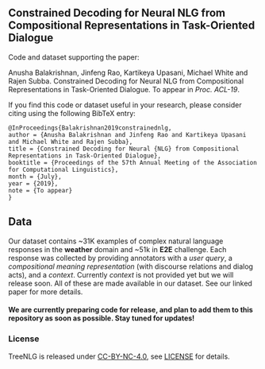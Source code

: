 ## Constrained Decoding for Neural NLG from Compositional Representations in Task-Oriented Dialogue

Code and dataset supporting the paper:

Anusha Balakrishnan, Jinfeng Rao, Kartikeya Upasani, Michael White and Rajen Subba. Constrained Decoding for Neural NLG from Compositional Representations in Task-Oriented Dialogue. To appear in *Proc. ACL-19*.

If you find this code or dataset useful in your research, please consider citing using the following BibTeX entry:

```
@InProceedings{Balakrishnan2019constrainednlg,
author = {Anusha Balakrishnan and Jinfeng Rao and Kartikeya Upasani and Michael White and Rajen Subba},
title = {Constrained Decoding for Neural {NLG} from Compositional Representations in Task-Oriented Dialogue},
booktitle = {Proceedings of the 57th Annual Meeting of the Association for Computational Linguistics},
month = {July},
year = {2019},
note = {To appear}
}
```

## Data
Our dataset contains ~31K examples of complex natural language responses in the **weather** domain and ~51k in **E2E** challenge. Each response was collected by providing annotators with a *user query*, a *compositional meaning representation* (with discourse relations and dialog acts), and a *context*. Currently *context* is not provided yet but we will release soon. All of these are made available in our dataset. See our linked paper for more details. 


#### We are currently preparing code for release, and plan to add them to this repository as soon as possible. Stay tuned for updates!


### License

TreeNLG is released under [CC-BY-NC-4.0](https://creativecommons.org/licenses/by-nc/4.0/legalcode), see [LICENSE](LICENSE.md) for details.
